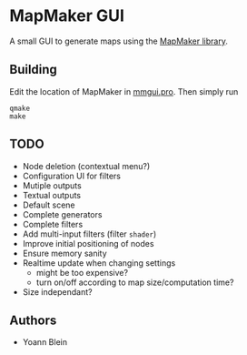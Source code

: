 # MapMaker GUI
A small GUI to generate maps using the [MapMaker library](https://github.com/jube/mapmaker).

## Building
Edit the location of MapMaker in [mmgui.pro](./mmgui.pro). Then simply run

    qmake
    make

## TODO
* Node deletion (contextual menu?)
* Configuration UI for filters
* Mutiple outputs
* Textual outputs
* Default scene
* Complete generators
* Complete filters
* Add multi-input filters (filter `shader`)
* Improve initial positioning of nodes
* Ensure memory sanity
* Realtime update when changing settings
    * might be too expensive?
    * turn on/off according to map size/computation time?
* Size independant?

## Authors
- Yoann Blein

